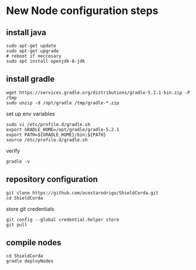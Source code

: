 # New Node configuration steps

## install java
```shell script
sudo apt-get update
sudo apt-get upgrade
# reboot if neccesary
sudo apt install openjdk-8-jdk
```

## install gradle

```shell script
wget https://services.gradle.org/distributions/gradle-5.2.1-bin.zip -P /tmp
sudo unzip -d /opt/gradle /tmp/gradle-*.zip
```
set up env variables
```shell script
sudo vi /etc/profile.d/gradle.sh
export GRADLE_HOME=/opt/gradle/gradle-5.2.1
export PATH=${GRADLE_HOME}/bin:${PATH}
source /etc/profile.d/gradle.sh
```
verify
```shell script
gradle -v
```

## repository configuration

```shell script
git clone https://github.com/acostarodrigo/ShieldCorda.git
cd ShieldCorda
```
store git credentials
```shell script
git config --global credential.helper store
git pull
```

## compile nodes

```shell script
cd ShieldCorda
gradle deployNodes
```


